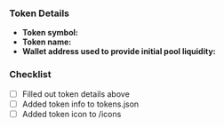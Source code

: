 ### Token Details
- **Token symbol:**
- **Token name:**
- **Wallet address used to provide initial pool liquidity:**

### Checklist
- [ ] Filled out token details above
- [ ] Added token info to tokens.json
- [ ] Added token icon to /icons
